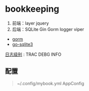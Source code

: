 # bookkeeping

1. 前端：layer jquery
1. 后端：SQLite Gin Gorm logger viper

- [gorm](gorm.io/zh_CN/)
- [go-sqlite3](https://github.com/mattn/go-sqlite3)

[日志级别](https://github.com/wonderivan/logger) : TRAC DEBG INFO

## 配置

> ~/.config/mybook.yml AppConfig
